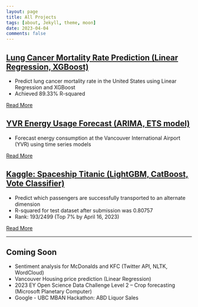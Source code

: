 ```yaml
---
layout: page
title: All Projects
tags: [about, Jekyll, theme, moon]
date: 2023-04-04
comments: false
---
```


## [Lung Cancer Mortality Rate Prediction (Linear Regression, XGBoost)](https://xup65k6t6.github.io/Personal_Blog/projects/Lung-Cancer-Mortality-Rate-Prediction/)
- Predict lung cancer mortality rate in the United States using Linear Regression and XGBoost
- Achieved 89.33% R-squared

[Read More](https://xup65k6t6.github.io/Personal_Blog/projects/Lung-Cancer-Mortality-Rate-Prediction/)


## [YVR Energy Usage Forecast (ARIMA, ETS model)](https://xup65k6t6.github.io/Personal_Blog/projects/YVR-Energy-Usage-Forecast/)
- Forecast energy consumption at the Vancouver International Airport (YVR) using time series models

[Read More](https://xup65k6t6.github.io/Personal_Blog/projects/YVR-Energy-Usage-Forecast/)


## [Kaggle: Spaceship Titanic (LightGBM, CatBoost, Vote Classifier)](https://xup65k6t6.github.io/Personal_Blog/projects/Kaggle:Spaceship-Titanic/)
- Predict which passengers are successfully transported to an alternate dimension
- R-squared for test dataset after submission was 0.80757
- Rank: 193/2499 (Top 7% by April 16, 2023)

[Read More](https://xup65k6t6.github.io/Personal_Blog/projects/Kaggle:Spaceship-Titanic/)

---

## Coming Soon
- Sentiment analysis for McDonalds and KFC (Twitter API, NLTK, WordCloud)
- Vancouver Housing price prediction (Linear Regression)
- 2023 EY Open Science Data Challenge Level 2 – Crop forecasting (Microsoft Planetary Computer)
- Google - UBC MBAN Hackathon: ABD Liquor Sales 
<!-- (https://lookerstudio.google.com/reporting/4ecd3ac4-9b47-4c97-8730-5c87ea10ebf9) -->
